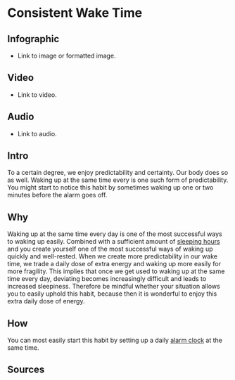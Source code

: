 [//]: <> (FD1,EPLML)

# **Consistent Wake Time**

## **Infographic**
[//]: <> (BO-infographic)
* Link to image or formatted image.

[//]: <> (EO-infographic)
## **Video**
[//]: <> (BO-video)
* Link to video.

[//]: <> (EO-video)
## **Audio**
[//]: <> (BO-audio)
* Link to audio.

[//]: <> (EO-audio)
## **Intro**
[//]: <> (BO-intro)
To a certain degree, we enjoy predictability and certainty. Our body does so as well. Waking up at the same time every is one such form of predictability. You might start to notice this habit by sometimes waking up one or two minutes before the alarm goes off.

[//]: <> (EO-intro)
## **Why**
[//]: <> (BO-why)
Waking up at the same time every day is one of the most successful ways to waking up easily. Combined with a sufficient amount of [sleeping hours]() and you create yourself one of the most successful ways of waking up quickly and well-rested. When we create more predictability in our wake time, we trade a daily dose of extra energy and waking up more easily for more fragility. This implies that once we get used to waking up at the same time every day, deviating becomes increasingly difficult and leads to increased sleepiness. Therefore be mindful whether your situation allows you to easily uphold this habit, because then it is wonderful to enjoy this extra daily dose of energy.



[//]: <> (EO-why)
## **How**
[//]: <> (BO-how)
You can most easily start this habit by setting up a daily [alarm clock]() at the same time. 



[//]: <> (EO-how)
## **Sources**
[//]: <> (BO-sources)

[//]: <> (EO-sources)